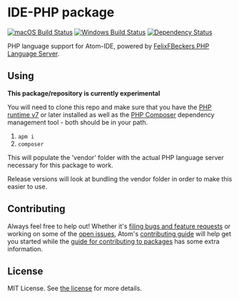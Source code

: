 # IDE-PHP package
[![macOS Build Status](https://travis-ci.org/atom/ide-php.svg?branch=master)](https://travis-ci.org/atom/ide-php) [![Windows Build Status](https://ci.appveyor.com/api/projects/status/99y003ssr76ovd17?svg=true)](https://ci.appveyor.com/project/Atom/ide-php/branch/master) [![Dependency Status](https://david-dm.org/atom/ide-php.svg)](https://david-dm.org/atom/ide-php)

PHP language support for Atom-IDE, powered by [FelixFBeckers PHP Language Server](https://github.com/felixfbecker/php-language-server).

## Using

**This package/repository is currently experimental**

You will need to clone this repo and make sure that you have the [PHP runtime v7](http://php.net/downloads.php) or later installed as well as the [PHP Composer](https://getcomposer.org/download/) dependency management tool - both should be in your path.

1. `apm i`
2. `composer`

This will populate the 'vendor' folder with the actual PHP language server necessary for this package to work.

Release versions will look at bundling the vendor folder in order to make this easier to use.

## Contributing
Always feel free to help out!  Whether it's [filing bugs and feature requests](https://github.com/atom/languageserver-php/issues/new) or working on some of the [open issues](https://github.com/atom/languageserver-php/issues), Atom's [contributing guide](https://github.com/atom/atom/blob/master/CONTRIBUTING.md) will help get you started while the [guide for contributing to packages](https://github.com/atom/atom/blob/master/docs/contributing-to-packages.md) has some extra information.

## License
MIT License.  See [the license](LICENSE.md) for more details.
